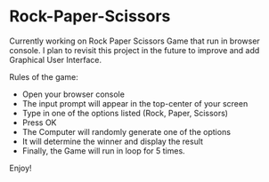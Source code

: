 # Rock-Paper-Scissors
Currently working on Rock Paper Scissors Game that run in browser console.
I plan to revisit this project in the future to improve and add Graphical User Interface.

Rules of the game:
- Open your browser console
- The input prompt will appear in the top-center of your screen
- Type in one of the options listed (Rock, Paper, Scissors)
- Press OK
- The Computer will randomly generate one of the options
- It will determine the winner and display the result
- Finally, the Game will run in loop for 5 times.

Enjoy!
